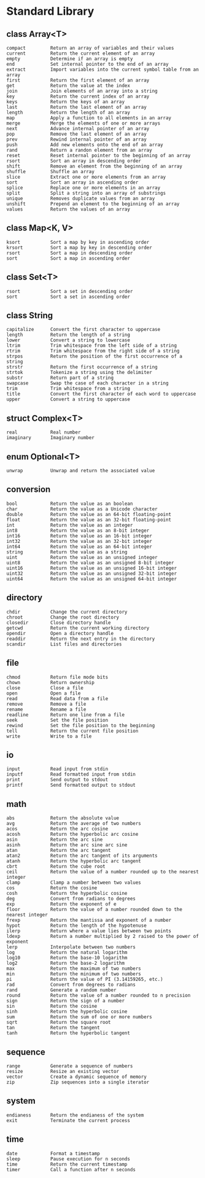 # Standard Library

## class Array\<T\>
    compact         Return an array of variables and their values
    current         Return the current element of an array
    empty           Determine if an array is empty
    end             Set internal pointer to the end of an array
    extract         Import variables into the current symbol table from an array
    first           Return the first element of an array
    get             Return the value at the index
    join            Join elements of an array into a string
    key             Return the current index of an array
    keys            Return the keys of an array
    last            Return the last element of an array
    length          Return the length of an array
    map             Apply a function to all elements in an array
    merge           Merge the elements of one or more arrays
    next            Advance internal pointer of an array
    pop             Remove the last element of an array
    prev            Rewind internal pointer of an array
    push            Add new elements onto the end of an array
    rand            Return a randon element from an array
    reset           Reset internal pointer to the beginning of an array
    rsort           Sort an array in descending order
    shift           Remove an element from the beginning of an array
    shuffle         Shuffle an array
    slice           Extract one or more elements from an array
    sort            Sort an array in ascending order
    splice          Replace one or more elements in an array
    split           Split a string into an array of substrings
    unique          Removes duplicate values from an array
    unshift         Prepend an element to the beginning of an array
    values          Return the values of an array

## class Map\<K, V\>
    ksort           Sort a map by key in ascending order
    krsort          Sort a map by key in descending order
    rsort           Sort a map in descending order
    sort            Sort a map in ascending order

## class Set\<T\>
    rsort           Sort a set in descending order
    sort            Sort a set in ascending order

## class String
    capitalize      Convert the first character to uppercase
    length          Return the length of a string
    lower           Convert a string to lowercase
    ltrim           Trim whitespace from the left side of a string
    rtrim           Trim whitespace from the right side of a string
    strpos          Return the position of the first occurrence of a string
    strstr          Return the first occurrence of a string
    strtok          Tokenize a string using the delimiter
    substr          Return part of a string
    swapcase        Swap the case of each character in a string
    trim            Trim whitespace from a string
    title           Convert the first character of each word to uppercase
    upper           Convert a string to uppercase

## struct Complex\<T\>
    real            Real number
    imaginary       Imaginary number

## enum Optional\<T\>
    unwrap          Unwrap and return the associated value

## conversion
    bool            Return the value as an boolean
    char            Return the value as a Unicode character
    double          Return the value as an 64-bit floating-point
    float           Return the value as an 32-bit floating-point
    int             Return the value as an integer
    int8            Return the value as an 8-bit integer
    int16           Return the value as an 16-bit integer
    int32           Return the value as an 32-bit integer
    int64           Return the value as an 64-bit integer
    string          Return the value as a string
    uint            Return the value as an unsigned integer
    uint8           Return the value as an unsigned 8-bit integer
    uint16          Return the value as an unsigned 16-bit integer
    uint32          Return the value as an unsigned 32-bit integer
    uint64          Return the value as an unsigned 64-bit integer

## directory
    chdir           Change the current directory
    chroot          Change the root directory
    closedir        Close directory handle
    getcwd          Return the current working directory
    opendir         Open a directory handle
    readdir         Return the next entry in the directory
    scandir         List files and directories

## file
    chmod           Return file mode bits
    chown           Return ownership
    close           Close a file
    open            Open a file
    read            Read data from a file
    remove          Remove a file
    rename          Rename a file
    readline        Return one line from a file
    seek            Set the file position
    rewind          Set the file position to the beginning
    tell            Return the current file position
    write           Write to a file

## io
    input           Read input from stdin
    inputf          Read formatted input from stdin
    print           Send output to stdout
    printf          Send formatted output to stdout

## math
    abs             Return the absolute value
    avg             Return the average of two numbers
    acos            Return the arc cosine
    acosh           Return the hyperbolic arc cosine
    asin            Return the arc sine
    asinh           Return the arc sine arc sine
    atan            Return the arc tangent
    atan2           Return the arc tangent of its arguments
    atanh           Return the hyperbolic arc tangent
    cbrt            Return the cube root
    ceil            Return the value of a number rounded up to the nearest integer
    clamp           Clamp a number between two values
    cos             Return the cosine
    cosh            Return the hyperbolic cosine
    deg             Convert from radians to degrees
    exp             Return the exponent of e
    floor           Return the value of a number rounded down to the nearest integer
    frexp           Return the mantissa and exponent of a number
    hypot           Return the length of the hypotenuse
    ilerp           Return where a value lies between two points
    ldexp           Return a number multiplied by 2 raised to the power of exponent
    lerp            Interpolate between two numbers
    log             Return the natural logarithm
    log10           Return the base-10 logarithm
    log2            Return the base-2 logarithm
    max             Return the maximum of two numbers
    min             Return the minimum of two numbers
    pi              Return the value of PI (3.14159265, etc.)
    rad             Convert from degrees to radians
    rand            Generate a random number
    round           Return the value of a number rounded to n precision
    sign            Return the sign of a number
    sin             Return the cosine
    sinh            Return the hyperbolic cosine
    sum             Return the sum of one or more numbers
    sqrt            Return the square root
    tan             Return the tangent
    tanh            Return the hyperbolic tangent

## sequence
    range           Generate a sequence of numbers
    resize          Resize an existing vector
    vector          Create a dynamic sequence of memory
    zip             Zip sequences into a single iterator

## system
    endianess       Return the endianess of the system
    exit            Terminate the current process

## time
    date            Format a timestamp
    sleep           Pause execution for n seconds
    time            Return the current timestamp
    timer           Call a function after n seconds
